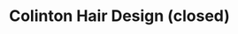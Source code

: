 ---
title: "Colinton Hair Design (closed)"
url: /edinburgh/colinton-hair-design-closed/
shop: hairdresser
---